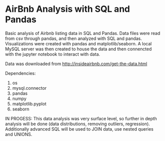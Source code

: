 # AirBnb Analysis with SQL and Pandas

Basic analysis of Airbnb listing data in SQL and Pandas. Data files were read from csv through pandas, and then analyzed with SQL and pandas. Visualizations were created with pandas and matplotlib/seaborn. A local MySQL server was then created to house the data and then connencted with the jupyter notebook to interact with data.

Data was downloaded from http://insideairbnb.com/get-the-data.html 

Dependencies:
1. os
2. mysql.connector
3. pandas
4. numpy
5. matplotlib.pyplot
6. seaborn

IN PROGESS:
This data analysis was very surface level, so further in depth analysis will be done (data distributions, removing outliers, regression). Additionally advanced SQL will be used to JOIN data, use nested queries and UNIONS.
